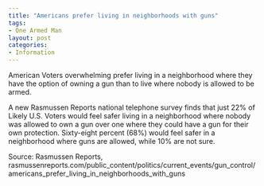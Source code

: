 ```yaml
---
title: "Americans prefer living in neighborhoods with guns"
tags:
- One Armed Man
layout: post
categories:
- Information
---
```


American Voters overwhelming prefer living in a neighborhood where they have the option of owning a gun than to live where nobody is allowed to be armed.

A new Rasmussen Reports national telephone survey finds that just 22% of Likely U.S. Voters would feel safer living in a neighborhood where nobody was allowed to own a gun over one where they could have a gun for their own protection. Sixty-eight percent (68%) would feel safer in a neighborhood where guns are allowed, while 10% are not sure.

Source: Rasmussen Reports, rasmussenreports.com/public\_content/politics/current\_events/gun\_control/americans\_prefer\_living\_in\_neighborhoods\_with\_guns
